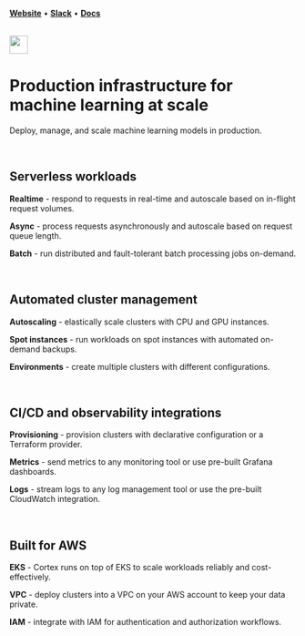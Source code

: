 **[Website](https://www.cortex.dev)** • **[Slack](https://community.cortex.dev)** • **[Docs](https://docs.cortex.dev)**

<br>

<img src='https://s3-us-west-2.amazonaws.com/cortex-public/logo.png' height='32'>

<br>

# Production infrastructure for machine learning at scale

Deploy, manage, and scale machine learning models in production.

<br>

## Serverless workloads

**Realtime** - respond to requests in real-time and autoscale based on in-flight request volumes.

**Async** - process requests asynchronously and autoscale based on request queue length.

**Batch** - run distributed and fault-tolerant batch processing jobs on-demand.

<br>

## Automated cluster management

**Autoscaling** - elastically scale clusters with CPU and GPU instances.

**Spot instances** - run workloads on spot instances with automated on-demand backups.

**Environments** - create multiple clusters with different configurations.

<br>

## CI/CD and observability integrations

**Provisioning** - provision clusters with declarative configuration or a Terraform provider.

**Metrics** - send metrics to any monitoring tool or use pre-built Grafana dashboards.

**Logs** - stream logs to any log management tool or use the pre-built CloudWatch integration.

<br>

## Built for AWS

**EKS** - Cortex runs on top of EKS to scale workloads reliably and cost-effectively.

**VPC** - deploy clusters into a VPC on your AWS account to keep your data private.

**IAM** - integrate with IAM for authentication and authorization workflows.
